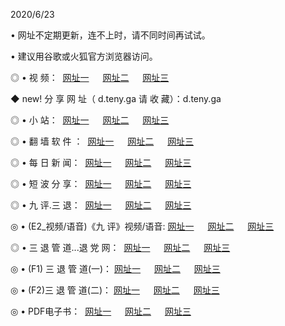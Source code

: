<p>2020/6/23
<p>• 网址不定期更新，连不上时，请不同时间再试试。
<p>• 建议用谷歌或火狐官方浏览器访问。
<p>◎ • 视 频： 
<a href="http://pak.hdfmradio.com/" target="_blank">网址一</a> 　 
<a href="http://pck.hdfmradio.com/" target="_blank">网址二</a> 　 
<a href="http://ptk.hdfmradio.com/b.html" target="_blank">网址三</a>
<p>◆ new! 分 享 网 址（  d.teny.ga 请 收 藏）：d.teny.ga</p>

<p>◎ • 小 站：  
<a href="http://pak.hdfmradio.com/f.html" target="_blank">网址一</a> 　 
<a href="http://pck.hdfmradio.com/h.html" target="_blank">网址二</a> 　 
<a href="http://ptk.hdfmradio.com/k/" target="_blank">网址三</a></p>
<p>◎ • 翻 墙 软 件 ：  
<a href="http://pak.hdfmradio.com/ff/" target="_blank">网址一</a> 　 
<a href="http://pck.hdfmradio.com/s/read/a1_nd.html" target="_blank">网址二</a> 　 
<a href="http://ptk.hdfmradio.com/ff/index.html" target="_blank">网址三</a></p>
<p>◎ • 每 日 新 闻：  
<a href="http://pak.hdfmradio.com/day/" target="_blank">网址一</a> 　 
<a href="http://pck.hdfmradio.com/day/" target="_blank">网址二</a> 　 
<a href="http://ptk.hdfmradio.com/day/index.html" target="_blank">网址三</a></p>
<p>◎ • 短 波 分 享：  
<a href="http://pak.hdfmradio.com/h/" target="_blank">网址一</a> 　 
<a href="http://ptk.hdfmradio.com/h/" target="_blank">网址二</a> 　 
<a href="http://pck.hdfmradio.com/h/index.html" target="_blank">网址三</a></p>
<p>◎ • 九 评.三 退：  
<a href="http://pak.hdfmradio.com/t/" target="_blank">网址一</a> 　 
<a href="http://pck.hdfmradio.com/v2/index.html" target="_blank">网址二</a> 　 
<a href="http://ptk.hdfmradio.com/tt/index.html" target="_blank">网址三</a> 　</p>
<p>◎ • (E2_视频/语音)《九 评》视频/语音: 
<a href="http://pck.hdfmradio.com/7738.html" target="_blank">网址一</a> 　 
<a href="http://pak.hdfmradio.com/7614.html" target="_blank">网址二</a> 　 
<a href="http://ptk.hdfmradio.com/7633.html" target="_blank">网址三</a></p>
<p>◎ • 三 退 管 道...退 党 网：  
<a href="http://pak.hdfmradio.com/go/td1.html" target="_blank">网址一</a> 　 
<a href="http://pck.hdfmradio.com/go/td2.html" target="_blank">网址二</a> 　 
<a href="http://ptk.hdfmradio.com/go/td3.html" target="_blank">网址三</a></p>
<p>◎ • (F1) 三 退 管 道(一)： 
<a href="http://pak.hdfmradio.com/dd/" target="_blank">网址一</a> 　 
<a href="http://pck.hdfmradio.com/s/read/a1_tdx.html" target="_blank">网址二</a> 　 
<a href="http://ptk.hdfmradio.com/dd/" target="_blank">网址三</a></p>
<p>◎ • (F2)三 退 管 道(二)： 
<a href="http://pck.hdfmradio.com/d/" target="_blank">网址一</a> 　 
<a href="http://pak.hdfmradio.com/d/index.html" target="_blank">网址二</a> 　 
<a href="http://ptk.hdfmradio.com/d/" target="_blank">网址三</a></p>
<p>◎ • PDF电子书：  
<a href="http://pak.hdfmradio.com/p/" target="_blank">网址一</a> 　 
<a href="http://pck.hdfmradio.com/p/index.html" target="_blank">网址二</a> 　 
<a href="http://ptk.hdfmradio.com/p/" target="_blank">网址三</a></p>
